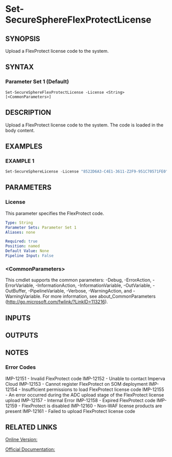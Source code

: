 ﻿# Set-SecureSphereFlexProtectLicense

## SYNOPSIS
Upload a FlexProtect license code to the system.

## SYNTAX

### Parameter Set 1 (Default)
```
Set-SecureSphereFlexProtectLicense -License <String> [<CommonParameters>]
```

## DESCRIPTION
Upload a FlexProtect license code to the system. The code is loaded in the body content.

## EXAMPLES

### EXAMPLE 1

```powershell
Set-SecureSphereLicense -License "8522D6A3-C4E1-3611-Z2F9-951C70571FE0"
```

## PARAMETERS

### License
This parameter specifies the FlexProtect code.

```yaml
Type: String
Parameter Sets: Parameter Set 1
Aliases: none

Required: true
Position: named
Default Value: None
Pipeline Input: False
```

### \<CommonParameters\>
This cmdlet supports the common parameters: -Debug, -ErrorAction, -ErrorVariable, -InformationAction, -InformationVariable, -OutVariable, -OutBuffer, -PipelineVariable, -Verbose, -WarningAction, and -WarningVariable. For more information, see about_CommonParameters (http://go.microsoft.com/fwlink/?LinkID=113216).

## INPUTS

## OUTPUTS

## NOTES

### Error Codes
IMP-12151 - Invalid FlexProtect code
IMP-12152 - Unable to contact Imperva Cloud
IMP-12153 - Cannot register FlexProtect on SOM deployment
IMP-12154 - Insufficient permissions to load FlexProtect license code
IMP-12155 - An error occurred during the ADC upload stage of the FlexProtect license upload
IMP-12157 - Internal Error
IMP-12158 - Expired FlexProtect code
IMP-12159 - FlexProtect is disabled
IMP-12160 - Non-WAF license products are present
IMP-12161 - Failed to upload FlexProtect license code

## RELATED LINKS

[Online Version:](https://github.com/akshinmustafayev/SecureSpherePS/tree/master/Documentation)

[Official Documentation:](https://docs.imperva.com/bundle/v13.6-api-reference-guide/page/69346.htm)



